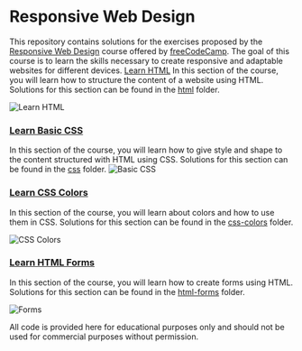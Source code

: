 # Responsive Web Design

This repository contains solutions for the exercises proposed by the [Responsive Web Design](https://www.freecodecamp.org/learn/2022/responsive-web-design/) course offered by [freeCodeCamp](https://www.freecodecamp.org/). The goal of this course is to learn the skills necessary to create responsive and adaptable websites for different devices.
[Learn HTML](https://www.freecodecamp.org/learn/2022/responsive-web-design/#learn-html-by-building-a-cat-photo-app)
In this section of the course, you will learn how to structure the content of a website using HTML. Solutions for this section can be found in the [html](https://github.com/PauloRoberto2/NewResponsiveWebDesign/tree/main/Survey/LearnHTML) folder.

![Learn HTML](https://user-images.githubusercontent.com/56531195/215421270-2d1c33eb-87b9-4ad1-9a86-b0889b44d6a1.png)

### [Learn Basic CSS](https://www.freecodecamp.org/portuguese/learn/2022/responsive-web-design/#learn-basic-css-by-building-a-cafe-menu)

In this section of the course, you will learn how to give style and shape to the content structured with HTML using CSS. Solutions for this section can be found in the [css](https://github.com/PauloRoberto2/NewResponsiveWebDesign/tree/main/Survey/LearnBasicCSS) folder.
![Basic CSS](https://user-images.githubusercontent.com/56531195/215419689-f1f36366-64f5-4000-9cbe-6cd74c4741d8.png)

### [Learn CSS Colors](https://www.freecodecamp.org/learn/2022/responsive-web-design/#learn-css-colors-by-building-a-set-of-colored-markers)

In this section of the course, you will learn about colors and how to use them in CSS. Solutions for this section can be found in the [css-colors](https://github.com/PauloRoberto2/NewResponsiveWebDesign/tree/main/Survey/LearnCSSColors) folder.

![CSS Colors](https://user-images.githubusercontent.com/56531195/215421315-b41072e2-100f-4561-a85c-2b7d3126790c.png)

### [Learn HTML Forms](https://www.freecodecamp.org/learn/2022/responsive-web-design/#learn-html-forms-by-building-a-registration-form)

In this section of the course, you will learn how to create forms using HTML. Solutions for this section can be found in the [html-forms](https://github.com/PauloRoberto2/NewResponsiveWebDesign/tree/main/Survey/LearnHTMLForms) folder.

![Forms](https://user-images.githubusercontent.com/56531195/215638693-cf16c338-cd7d-4f68-adfd-397c3fcfb80a.png)

All code is provided here for educational purposes only and should not be used for commercial purposes without permission.
